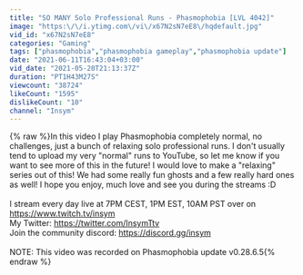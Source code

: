 ```yaml
---
title: "SO MANY Solo Professional Runs - Phasmophobia [LVL 4042]"
image: "https:\/\/i.ytimg.com\/vi\/x67N2sN7eE8\/hqdefault.jpg"
vid_id: "x67N2sN7eE8"
categories: "Gaming"
tags: ["phasmophobia","phasmophobia gameplay","phasmophobia update"]
date: "2021-06-11T16:43:04+03:00"
vid_date: "2021-05-20T21:13:37Z"
duration: "PT1H43M27S"
viewcount: "38724"
likeCount: "1595"
dislikeCount: "10"
channel: "Insym"
---
```

{% raw %}In this video I play Phasmophobia completely normal, no challenges, just a bunch of relaxing solo professional runs. I don't usually tend to upload my very &quot;normal&quot; runs to YouTube, so let me know if you want to see more of this in the future! I would love to make a &quot;relaxing&quot; series out of this! We had some really fun ghosts and a few really hard ones as well! I hope you enjoy, much love and see you during the streams :D<br /><br />I stream every day live at 7PM CEST, 1PM EST, 10AM PST over on <a rel="nofollow" target="blank" href="https://www.twitch.tv/insym">https://www.twitch.tv/insym</a><br />My Twitter: <a rel="nofollow" target="blank" href="https://twitter.com/InsymTtv">https://twitter.com/InsymTtv</a><br />Join the community discord: <a rel="nofollow" target="blank" href="https://discord.gg/insym">https://discord.gg/insym</a><br /><br />NOTE: This video was recorded on Phasmophobia update v0.28.6.5{% endraw %}

